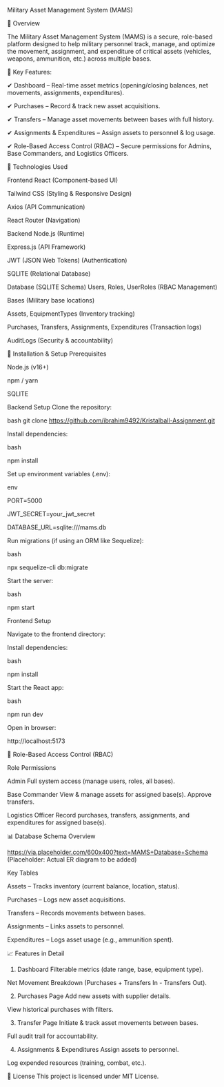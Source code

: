 Military Asset Management System (MAMS)

📌 Overview

The Military Asset Management System (MAMS) is a secure, role-based platform designed to help military personnel track, manage, and optimize the movement, assignment, and expenditure of critical assets (vehicles, weapons, ammunition, etc.) across multiple bases.

🔹 Key Features:

✔ Dashboard – Real-time asset metrics (opening/closing balances, net movements, assignments, expenditures).

✔ Purchases – Record & track new asset acquisitions.

✔ Transfers – Manage asset movements between bases with full history.

✔ Assignments & Expenditures – Assign assets to personnel & log usage.

✔ Role-Based Access Control (RBAC) – Secure permissions for Admins, Base Commanders, and Logistics Officers.

🚀 Technologies Used

Frontend
React (Component-based UI)

Tailwind CSS (Styling & Responsive Design)

Axios (API Communication)

React Router (Navigation)

Backend
Node.js (Runtime)

Express.js (API Framework)

JWT (JSON Web Tokens) (Authentication)

SQLITE (Relational Database)

Database (SQLITE Schema)
Users, Roles, UserRoles (RBAC Management)

Bases (Military base locations)

Assets, EquipmentTypes (Inventory tracking)

Purchases, Transfers, Assignments, Expenditures (Transaction logs)

AuditLogs (Security & accountability)

🔧 Installation & Setup
Prerequisites

Node.js (v16+)

npm / yarn

SQLITE

Backend Setup
Clone the repository:

bash
git clone https://github.com/ibrahim9492/Kristalball-Assignment.git

Install dependencies:

bash

npm install

Set up environment variables (.env):

env

PORT=5000

JWT_SECRET=your_jwt_secret

DATABASE_URL=sqlite:///mams.db

Run migrations (if using an ORM like Sequelize):

bash

npx sequelize-cli db:migrate

Start the server:

bash

npm start

Frontend Setup

Navigate to the frontend directory:

Install dependencies:

bash

npm install

Start the React app:

bash

npm run dev

Open in browser:

http://localhost:5173

🔐 Role-Based Access Control (RBAC)

Role	Permissions

Admin	Full system access (manage users, roles, all bases).

Base Commander	View & manage assets for assigned base(s). Approve transfers.

Logistics Officer	Record purchases, transfers, assignments, and expenditures for assigned base(s).

📊 Database Schema Overview

https://via.placeholder.com/600x400?text=MAMS+Database+Schema (Placeholder: Actual ER diagram to be added)

Key Tables

Assets – Tracks inventory (current balance, location, status).

Purchases – Logs new asset acquisitions.

Transfers – Records movements between bases.

Assignments – Links assets to personnel.

Expenditures – Logs asset usage (e.g., ammunition spent).

📈 Features in Detail

1. Dashboard
Filterable metrics (date range, base, equipment type).

Net Movement Breakdown (Purchases + Transfers In - Transfers Out).

2. Purchases Page
Add new assets with supplier details.

View historical purchases with filters.

3. Transfer Page
Initiate & track asset movements between bases.

Full audit trail for accountability.

4. Assignments & Expenditures
Assign assets to personnel.

Log expended resources (training, combat, etc.).

📜 License
This project is licensed under MIT License.

